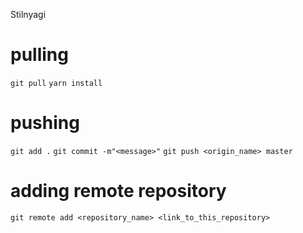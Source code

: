 Stilnyagi

# pulling

`git pull`
`yarn install`

# pushing

`git add .`
`git commit -m"<message>"`
`git push <origin_name> master`

# adding remote repository

`git remote add <repository_name> <link_to_this_repository>`
